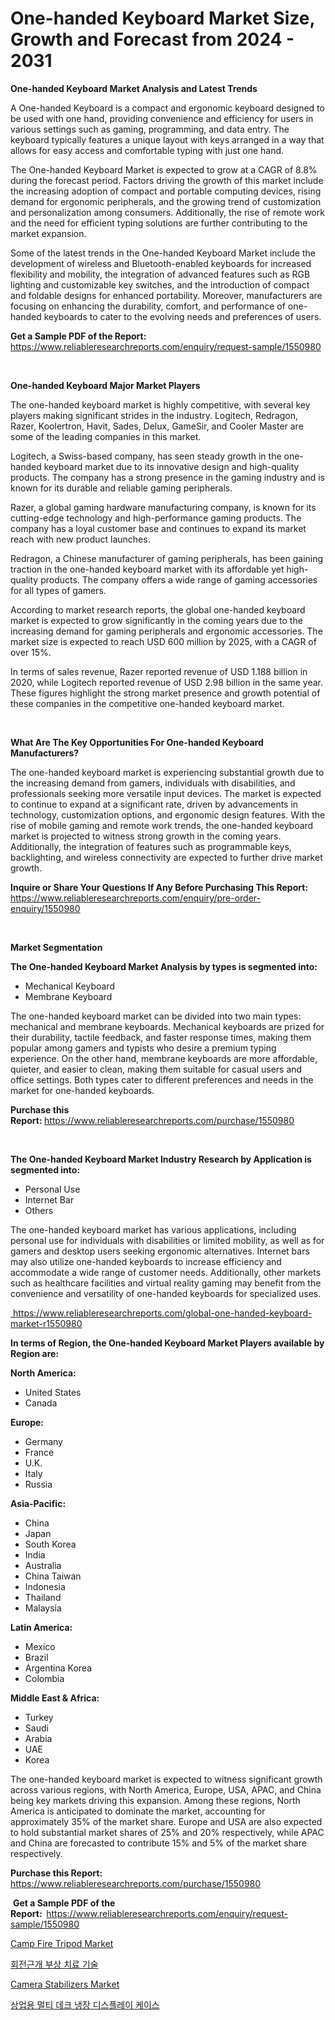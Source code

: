 <p><h1>One-handed Keyboard Market Size, Growth and Forecast from 2024 - 2031</h1></p><p><strong>One-handed Keyboard Market Analysis and Latest Trends</strong></p>
<p><p>A One-handed Keyboard is a compact and ergonomic keyboard designed to be used with one hand, providing convenience and efficiency for users in various settings such as gaming, programming, and data entry. The keyboard typically features a unique layout with keys arranged in a way that allows for easy access and comfortable typing with just one hand.</p><p>The One-handed Keyboard Market is expected to grow at a CAGR of 8.8% during the forecast period. Factors driving the growth of this market include the increasing adoption of compact and portable computing devices, rising demand for ergonomic peripherals, and the growing trend of customization and personalization among consumers. Additionally, the rise of remote work and the need for efficient typing solutions are further contributing to the market expansion.</p><p>Some of the latest trends in the One-handed Keyboard Market include the development of wireless and Bluetooth-enabled keyboards for increased flexibility and mobility, the integration of advanced features such as RGB lighting and customizable key switches, and the introduction of compact and foldable designs for enhanced portability. Moreover, manufacturers are focusing on enhancing the durability, comfort, and performance of one-handed keyboards to cater to the evolving needs and preferences of users.</p></p>
<p><strong>Get a Sample PDF of the Report:&nbsp;</strong> <a href="https://www.reliableresearchreports.com/enquiry/request-sample/1550980">https://www.reliableresearchreports.com/enquiry/request-sample/1550980</a></p>
<p>&nbsp;</p>
<p><strong>One-handed Keyboard Major Market Players</strong></p>
<p><p>The one-handed keyboard market is highly competitive, with several key players making significant strides in the industry. Logitech, Redragon, Razer, Koolertron, Havit, Sades, Delux, GameSir, and Cooler Master are some of the leading companies in this market.</p><p>Logitech, a Swiss-based company, has seen steady growth in the one-handed keyboard market due to its innovative design and high-quality products. The company has a strong presence in the gaming industry and is known for its durable and reliable gaming peripherals.</p><p>Razer, a global gaming hardware manufacturing company, is known for its cutting-edge technology and high-performance gaming products. The company has a loyal customer base and continues to expand its market reach with new product launches.</p><p>Redragon, a Chinese manufacturer of gaming peripherals, has been gaining traction in the one-handed keyboard market with its affordable yet high-quality products. The company offers a wide range of gaming accessories for all types of gamers.</p><p>According to market research reports, the global one-handed keyboard market is expected to grow significantly in the coming years due to the increasing demand for gaming peripherals and ergonomic accessories. The market size is expected to reach USD 600 million by 2025, with a CAGR of over 15%.</p><p>In terms of sales revenue, Razer reported revenue of USD 1.188 billion in 2020, while Logitech reported revenue of USD 2.98 billion in the same year. These figures highlight the strong market presence and growth potential of these companies in the competitive one-handed keyboard market.</p></p>
<p>&nbsp;</p>
<p><strong>What Are The Key Opportunities For One-handed Keyboard Manufacturers?</strong></p>
<p><p>The one-handed keyboard market is experiencing substantial growth due to the increasing demand from gamers, individuals with disabilities, and professionals seeking more versatile input devices. The market is expected to continue to expand at a significant rate, driven by advancements in technology, customization options, and ergonomic design features. With the rise of mobile gaming and remote work trends, the one-handed keyboard market is projected to witness strong growth in the coming years. Additionally, the integration of features such as programmable keys, backlighting, and wireless connectivity are expected to further drive market growth.</p></p>
<p><strong>Inquire or Share Your Questions If Any Before Purchasing This Report:</strong> <a href="https://www.reliableresearchreports.com/enquiry/pre-order-enquiry/1550980">https://www.reliableresearchreports.com/enquiry/pre-order-enquiry/1550980</a></p>
<p>&nbsp;</p>
<p><strong>Market Segmentation</strong></p>
<p><strong>The One-handed Keyboard Market Analysis by types is segmented into:</strong></p>
<p><ul><li>Mechanical Keyboard</li><li>Membrane Keyboard</li></ul></p>
<p><p>The one-handed keyboard market can be divided into two main types: mechanical and membrane keyboards. Mechanical keyboards are prized for their durability, tactile feedback, and faster response times, making them popular among gamers and typists who desire a premium typing experience. On the other hand, membrane keyboards are more affordable, quieter, and easier to clean, making them suitable for casual users and office settings. Both types cater to different preferences and needs in the market for one-handed keyboards.</p></p>
<p><strong>Purchase this Report:&nbsp;</strong><a href="https://www.reliableresearchreports.com/purchase/1550980">https://www.reliableresearchreports.com/purchase/1550980</a></p>
<p>&nbsp;</p>
<p><strong>The One-handed Keyboard Market Industry Research by Application is segmented into:</strong></p>
<p><ul><li>Personal Use</li><li>Internet Bar</li><li>Others</li></ul></p>
<p><p>The one-handed keyboard market has various applications, including personal use for individuals with disabilities or limited mobility, as well as for gamers and desktop users seeking ergonomic alternatives. Internet bars may also utilize one-handed keyboards to increase efficiency and accommodate a wide range of customer needs. Additionally, other markets such as healthcare facilities and virtual reality gaming may benefit from the convenience and versatility of one-handed keyboards for specialized uses.</p></p>
<p><a href="https://www.reliableresearchreports.com/global-one-handed-keyboard-market-r1550980">&nbsp;https://www.reliableresearchreports.com/global-one-handed-keyboard-market-r1550980</a></p>
<p><strong>In terms of Region, the One-handed Keyboard Market Players available by Region are:</strong></p>
<p>
    <p> <strong> North America: </strong>
        <ul>
            <li>United States</li>
            <li>Canada</li>
        </ul>
        </p> 
    <p> <strong> Europe: </strong>
        <ul>
            <li>Germany</li>
            <li>France</li>
            <li>U.K.</li>
            <li>Italy</li>
            <li>Russia</li>
        </ul>
        </p> 
    <p> <strong> Asia-Pacific: </strong>
        <ul>
            <li>China</li>
            <li>Japan</li>
            <li>South Korea</li>
            <li>India</li>
            <li>Australia</li>
            <li>China Taiwan</li>
            <li>Indonesia</li>
            <li>Thailand</li>
            <li>Malaysia</li>
        </ul>
        </p> 
    <p> <strong> Latin America: </strong>
        <ul>
            <li>Mexico</li>
            <li>Brazil</li>
            <li>Argentina Korea</li>
            <li>Colombia</li>
        </ul>
        </p> 
    <p> <strong> Middle East & Africa: </strong>
        <ul>
            <li>Turkey</li>
            <li>Saudi</li>
            <li>Arabia</li>
            <li>UAE</li>
            <li>Korea</li>
        </ul>
    </p>
    </p>
<p><p>The one-handed keyboard market is expected to witness significant growth across various regions, with North America, Europe, USA, APAC, and China being key markets driving this expansion. Among these regions, North America is anticipated to dominate the market, accounting for approximately 35% of the market share. Europe and USA are also expected to hold substantial market shares of 25% and 20% respectively, while APAC and China are forecasted to contribute 15% and 5% of the market share respectively.</p></p>
<p><strong>Purchase this Report: </strong><a href="https://www.reliableresearchreports.com/purchase/1550980">https://www.reliableresearchreports.com/purchase/1550980</a></p>
<p>&nbsp;<strong>Get a Sample PDF of the Report:&nbsp;&nbsp;</strong><a href="https://www.reliableresearchreports.com/enquiry/request-sample/1550980">https://www.reliableresearchreports.com/enquiry/request-sample/1550980</a></p>
<p><strong></strong></p>
<p><p><a href="https://github.com/mdmisese/Market-Research-Report-List-1/blob/main/camp-fire-tripod-market.md">Camp Fire Tripod Market</a></p><p><a href="https://github.com/victorsharp87978/Market-Research-Report-List-1/blob/main/8416145152867.md">회전근개 부상 치료 기술</a></p><p><a href="https://github.com/JeanneSawayn2023/Market-Research-Report-List-1/blob/main/camera-stabilizers-market.md">Camera Stabilizers Market</a></p><p><a href="https://github.com/hasanrajibul387/Market-Research-Report-List-1/blob/main/7311530152868.md">상업용 멀티 데크 냉장 디스플레이 케이스</a></p></p>